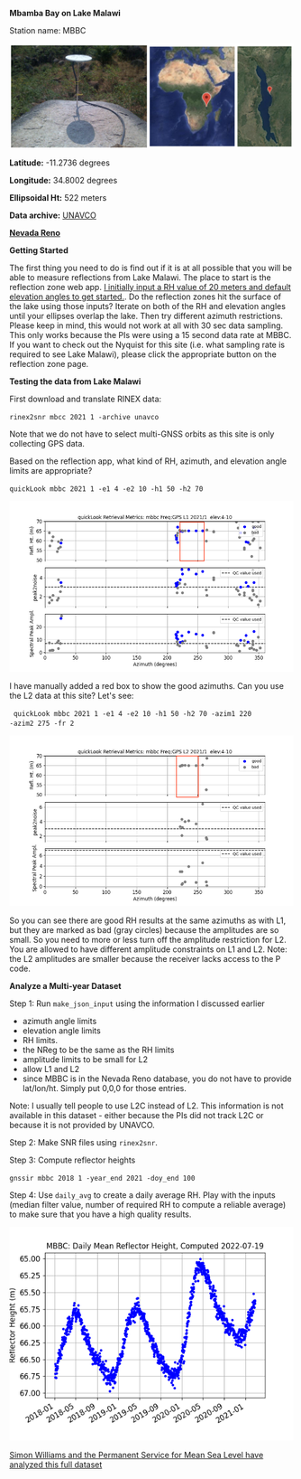 
**Mbamba Bay on Lake Malawi**

Station name: MBBC

<P align=center>
<img src=../_static/mbbc-three.png>
<P>

**Latitude:** -11.2736 degrees

**Longitude:** 34.8002 degrees

**Ellipsoidal Ht:** 522 meters

**Data archive:** [UNAVCO](https://www.unavco.org/data/gps-gnss/data-access-methods/dai1/ps.php?sid=6429&filter_data_availability=&from_date=1980-01-06&to_date=2022-07-20&parent_link=Permanent&pview=original)

[**Nevada Reno**](http://geodesy.unr.edu/NGLStationPages/stations/MBBC.sta)
<P>

**Getting Started**

The first thing you need to do is find out if it is at all possible that you will be able to measure
reflections from Lake Malawi. The place to start is the reflection zone web app. 
[I initially input a RH value of 20 meters and default elevation angles to get started.](http://gnss-reflections.org/rzones?station=mbbc&lat=0.0&lon=0.0&height=0.0&msl=off&RH=20&freq=1&nyquist=0&srate=30&eang=1&azim1=0&azim2=360&system=gps). 
Do the reflection zones hit the surface of the lake using those inputs? Iterate on 
both of the RH and elevation angles until your ellipses overlap the lake. Then try different azimuth restrictions.
Please keep in mind, this would not work at all with 30 sec data sampling. This only works because the PIs 
were using a 15 second data rate at MBBC. If you want to check out the Nyquist for this site (i.e. what sampling 
rate is required to see Lake Malawi), please click the appropriate button on the reflection zone page.

**Testing the data from Lake Malawi**

First download and translate RINEX data:

<code>rinex2snr mbcc 2021 1 -archive unavco</code>

Note that we do not have to select multi-GNSS orbits as this site is only collecting GPS data.

Based on the reflection app, what kind of RH, azimuth, and elevation angle limits are appropriate? 

<code>quickLook mbbc 2021 1 -e1 4 -e2 10 -h1 50 -h2 70 </code>

<img src=../_static/mbbc-50-70.png>

I have manually added a red box to show the good azimuths. Can you use the L2 data at this site? Let's see:

<code> quickLook mbbc 2021 1 -e1 4 -e2 10 -h1 50 -h2 70 -azim1 220 -azim2 275 -fr 2</code>

<img src=../_static/mbbc-l2.png>
 
So you can see there are good RH results at the same azimuths as with L1, but they 
are marked as bad (gray circles) because the amplitudes are so small. So you need to more or 
less turn off the amplitude restriction for L2. You are allowed to have different amplitude constraints 
on L1 and L2. Note: the L2 amplitudes are smaller because the receiver lacks access to the P code.

**Analyze a Multi-year Dataset**

Step 1: Run <code>make_json_input</code> using the information I discussed earlier 

- azimuth angle limits 
- elevation angle limits
- RH limits. 
- the NReg to be the same as the RH limits 
- amplitude limits to be small for L2 
- allow L1 and L2 
- since MBBC is in the Nevada Reno database, you do not have to provide lat/lon/ht. Simply put 0,0,0 for those entries.

Note: I usually tell people to use L2C instead of L2. This information is 
not available in this dataset - either because the PIs did not track L2C or because it is not provided by UNAVCO.

Step 2: Make SNR files using <code>rinex2snr</code>. 

Step 3: Compute reflector heights

<code>gnssir mbbc 2018 1 -year_end 2021 -doy_end 100</code> 

Step 4: Use <code>daily_avg</code> to create a daily average RH. Play with 
the inputs (median filter value, number of required RH to compute a reliable average) to make sure 
that you have a high quality results. 

<p align=center>
<img src=../_static/mbbc-rh.png>
<p>

[Simon Williams and the Permanent Service for Mean Sea Level have analyzed this full dataset](https://www.psmsl.org/data/gnssir/site.php?id=10318)

